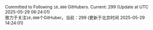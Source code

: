 Committed to Following `10,000` GitHubers. Current: <!-- FOLLOWING_COUNT -->299<!-- FOLLOWING_COUNT --> (Update at UTC <!-- LAST_UPDATED -->2025-05-29 06:24:01<!-- LAST_UPDATED -->)<br>
致力于关注`10,000`个GitHuber。当前：<!-- FOLLOWING_COUNT -->299<!-- FOLLOWING_COUNT --> (更新于北京时间 <!-- LAST_UPDATED_CST -->2025-05-29 14:24:01<!-- LAST_UPDATED_CST -->)
